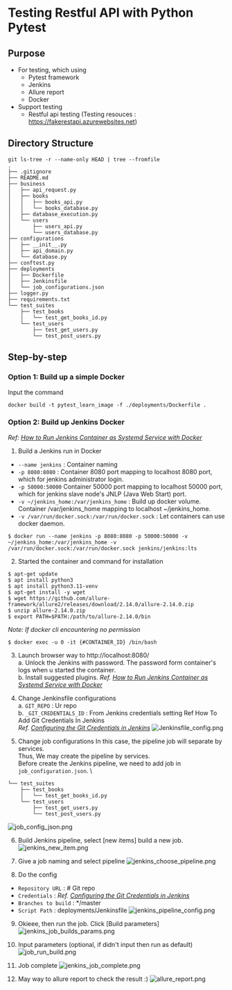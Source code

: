 # Testing Restful API with Python Pytest

## Purpose
- For testing, which using 
  - Pytest framework 
  - Jenkins 
  - Allure report 
  - Docker 
- Support testing 
  - Restful api testing (Testing resouces : https://fakerestapi.azurewebsites.net)

## Directory Structure
```
git ls-tree -r --name-only HEAD | tree --fromfile
.
├── .gitignore
├── README.md
├── business
│   ├── api_request.py
│   ├── books
│   │   ├── books_api.py
│   │   └── books_database.py
│   ├── database_execution.py
│   └── users
│       ├── users_api.py
│       └── users_database.py
├── configurations
│   ├── __init__.py
│   ├── api_domain.py
│   └── database.py
├── conftest.py
├── deployments
│   ├── Dockerfile
│   ├── Jenkinsfile
│   └── job_configurations.json
├── logger.py
├── requirements.txt
└── test_suites
    ├── test_books
    │   └── test_get_books_id.py
    └── test_users
        ├── test_get_users.py
        └── test_post_users.py

```

## Step-by-step
### Option 1: Build up a simple Docker
Input the command
```
docker build -t pytest_learn_image -f ./deployments/Dockerfile .
```
### Option 2: Build up Jenkins Docker
_Ref: [How to Run Jenkins Container as Systemd Service with Docker](https://discuss.circleci.com/t/how-can-i-extract-the-junit-xml-files-from-within-a-docker-container-in-docker/24089/2)_
1. Build a Jenkins run in Docker
- `--name jenkins` : Container naming
- `-p 8080:8080` : Container 8080 port mapping to localhost 8080 port, which for jenkins administrator login.
- `-p 50000:50000` Container 50000 port mapping to localhost 50000 port, which for jenkins slave node's JNLP (Java Web Start) port.
- `-v ~/jenkins_home:/var/jenkins_home` : Build up docker volume. Container /var/jenkins_home mapping to localhost ~/jenkins_home.
- `-v /var/run/docker.sock:/var/run/docker.sock` : Let containers can use docker daemon.
```
$ docker run --name jenkins -p 8080:8080 -p 50000:50000 -v ~/jenkins_home:/var/jenkins_home -v /var/run/docker.sock:/var/run/docker.sock jenkins/jenkins:lts
```

2. Started the container and command for installation
```
$ apt-get update
$ apt install python3
$ apt install python3.11-venv
$ apt-get install -y wget
$ wget https://github.com/allure-framework/allure2/releases/download/2.14.0/allure-2.14.0.zip
$ unzip allure-2.14.0.zip
$ export PATH=$PATH:/path/to/allure-2.14.0/bin
```
_Note: If docker cli encountering no permission_
```
$ docker exec -u 0 -it {#CONTAINER_ID} /bin/bash
```

3. Launch browser way to http://localhost:8080/ \
a. Unlock the Jenkins with password. The password form container's logs when u started the container.\
b. Install suggested plugins.
_Ref. [How to Run Jenkins Container as Systemd Service with Docker](https://www.linuxtechi.com/run-jenkins-docker-container-systemd/)_

4. Change Jenkinsfile configurations \
a. `GIT_REPO` : Ur repo \
b. `_GIT_CREDENTIALS_ID` : From Jenkins credentials setting Ref How To Add Git Credentials In Jenkins \
_Ref. [Configuring the Git Credentials in Jenkins](https://medium.com/@nikhil.nagarajappa/configuring-the-git-credentials-in-jenkins-4b584a797b45)_
![Jenkinsfile_config.png](readme%2FJenkinsfile_config.png)

5. Change job configurations
In this case, the pipeline job will separate by services. \
Thus, We may create the pipeline by services. \
Before create the Jenkins pipeline, we need to add job in `job_configuration.json`. \ 
```
└── test_suites
    ├── test_books
    │   └── test_get_books_id.py
    └── test_users
        ├── test_get_users.py
        └── test_post_users.py
```
![job_config_json.png](readme%2Fjob_config_json.png)

6. Build Jenkins pipeline, select [new items] build a new job.
![jenkins_new_item.png](readme%2Fjenkins_new_item.png)

7. Give a job naming and select pipeline
![jenkins_choose_pipeline.png](readme%2Fjenkins_choose_pipeline.png)

8. Do the config
- `Repository URL` : # Git repo
- `Credentials` : _Ref. [Configuring the Git Credentials in Jenkins](https://medium.com/@nikhil.nagarajappa/configuring-the-git-credentials-in-jenkins-4b584a797b45)_
- `Branches to build` : */master
- `Script Path` : deployments/Jenkinsfile
![jenkins_pipeline_config.png](readme%2Fjenkins_pipeline_config.png)

9. Okieee, then run the job. Click [Build parameters]
![jenkins_job_builds_params.png](readme%2Fjenkins_job_builds_params.png)

10. Input parameters (optional, if didn't input then run as default)
![job_run_build.png](readme%2Fjob_run_build.png)

11. Job complete
![jenkins_job_complete.png](readme%2Fjenkins_job_complete.png)

12. May way to allure report to check the result :)
![allure_report.png](readme%2Fallure_report.png)
